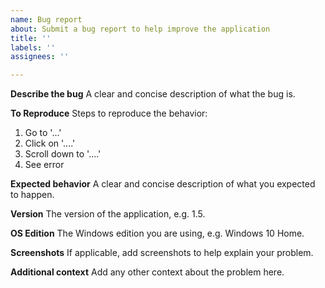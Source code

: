 ```yaml
---
name: Bug report
about: Submit a bug report to help improve the application
title: ''
labels: ''
assignees: ''

---
```


**Describe the bug**
A clear and concise description of what the bug is.

**To Reproduce**
Steps to reproduce the behavior:
1. Go to '...'
2. Click on '....'
3. Scroll down to '....'
4. See error

**Expected behavior**
A clear and concise description of what you expected to happen.

**Version**
The version of the application, e.g. 1.5.

**OS Edition**
The Windows edition you are using, e.g. Windows 10 Home.

**Screenshots**
If applicable, add screenshots to help explain your problem.

**Additional context**
Add any other context about the problem here.
